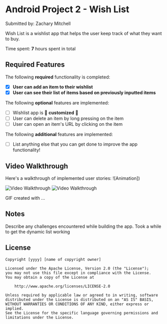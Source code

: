 # Android Project 2 - Wish List

Submitted by: Zachary Mitchell

Wish List is a wishlist app that helps the user keep track of what they want to buy.

Time spent: **7** hours spent in total

## Required Features

The following **required** functionality is completed:

- [X] **User can add an item to their wishlist**
- [X] **User can see their list of items based on previously inputted items**

The following **optional** features are implemented:

- [ ] Wishlist app is 🎨 **customized** 🎨
- [ ] User can delete an item by long pressing on the item
- [ ] User can open an item's URL by clicking on the item

The following **additional** features are implemented:

* [ ] List anything else that you can get done to improve the app functionality!

## Video Walkthrough

Here's a walkthrough of implemented user stories:
![Animation])


<img src='https://user-images.githubusercontent.com/67671578/223304436-53bcbcb4-bd66-4c83-98de-719862d2e6f1.gif' title='Video Walkthrough' width='' alt='Video Walkthrough' />
<img src='https://user-images.githubusercontent.com/67671578/223572325-6399e795-50d4-47f5-8e5c-0bd08a11dc1d.gif' title='Video Walkthrough' width='' alt='Video Walkthrough' />

<!-- Replace this with whatever GIF tool you used! -->
GIF created with ...  
<!-- Recommended tools:
[ScreenToGif](https://www.screentogif.com/) for Windows
. -->

## Notes

Describe any challenges encountered while building the app.
Took a while to get the dynamic list working
## License

    Copyright [yyyy] [name of copyright owner]

    Licensed under the Apache License, Version 2.0 (the "License");
    you may not use this file except in compliance with the License.
    You may obtain a copy of the License at

        http://www.apache.org/licenses/LICENSE-2.0

    Unless required by applicable law or agreed to in writing, software
    distributed under the License is distributed on an "AS IS" BASIS,
    WITHOUT WARRANTIES OR CONDITIONS OF ANY KIND, either express or implied.
    See the License for the specific language governing permissions and
    limitations under the License.

